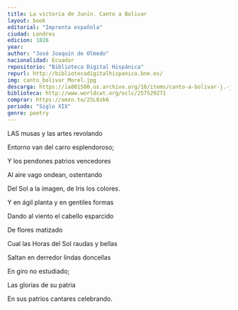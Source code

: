 ```yaml
---
title: La victoria de Junín. Canto a Bolivar
layout: book
editorial: "Imprenta española"
ciudad: Londres
edicion: 1826
year: 
author: "José Joaquín de Olmedo"
nacionalidad: Ecuador
repositorio: "Biblioteca Digital Hispánica"
repurl: http://bibliotecadigitalhispanica.bne.es/
img: canto_bolivar_Morel.jpg
descarga: https://ia801500.us.archive.org/10/items/canto-a-bolivar-j.-j.-olmedo/Canto%20a%20Bolivar%20-%20J.%20J.%20Olmedo.pdf
biblioteca: http://www.worldcat.org/oclc/257529271
comprar: https://amzn.to/2SL8zk6
periodo: "Siglo XIX"
genre: poetry
---
```

 
LAS musas y las artes revolando

Entorno van del carro esplendoroso;

Y los pendones patrios vencedores

Al aire vago ondean, ostentando

Del Sol a la imagen, de Iris los colores.

Y en ágil planta y en gentiles formas

Dando al viento el cabello esparcido

De flores matizado

Cual las Horas del Sol raudas y bellas

Saltan en derredor lindas doncellas

En giro no estudiado;

Las glorias de su patria

En sus patrios cantares celebrando.

